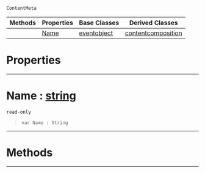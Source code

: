  `ContentMeta`

|Methods|Properties|Base Classes|Derived Classes|
|---|---|---|---|
| |[Name](contentitem.md#name-zilch-engine-documen)|[eventobject](eventobject.md)|[contentcomposition](contentcomposition.md)|


 #  Properties


---  
 #  Name : [string](../nada_base_types/string.md)

 `read-only`

> 
> ```TS:Nada
> var Name : String


---  
 #  Methods


---  
 

 